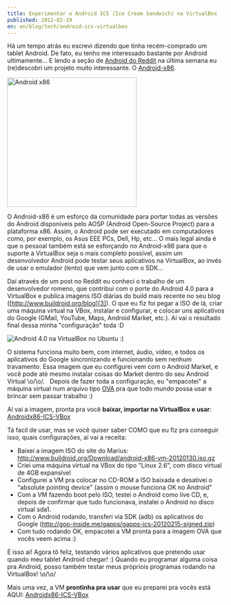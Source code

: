 ```yaml
---
title: Experimentar o Android ICS (Ice Cream Sandwich) na VirtualBox
published: 2012-02-19
en: en/blog/tech/android-ics-virtualbox
---
```


Há um tempo atrás eu escrevi dizendo que tinha recém-comprado um tablet Android.
De fato, eu tenho me interessado bastante por Android ultimamente...
E lendo a seção de [Android do Reddit][1] na última semana eu (re)descobri um projeto muito interessante.
O [Android-x86][2].

<div id="imgdiv-x86"><style type="text/css" scoped> #imgdiv-x86 img { width:300px };</style>

 ![Android x86](/files/imgs/2012-02_Android-x86.png)

</div>

O Android-x86 é um esforço da comunidade para portar todas as versões do Android disponíveis pelo AOSP (Android Open-Source Project) para a plataforma x86.
Assim, o Android pode ser executado em computadores como, por exemplo, os Asus EEE PCs, Dell, Hp, etc...
O mais legal ainda é que o pessoal também está se esforçando no Android-x86 para que o suporte à VirtualBox seja o mais completo possível,
assim um desenvolvedor Android pode testar seus aplicativos na VirtualBox, ao invés de usar o emulador (lento) que vem junto com o SDK...

Daí através de um post no Reddit eu conheci o trabalho de um desenvolvedor romeno, que contribui com o porte do Android 4.0
para a VirtualBox e publica imagens ISO diárias do build mais recente no seu blog ([http://www.buildroid.org/blog][3]).
O que eu fiz foi pegar a ISO de lá, criar uma máquina virtual na VBox, instalar e configurar, e colocar uns aplicativos do Google (GMail, YouTube, Maps, Android Market, etc.).
Aí vai o resultado final dessa minha "configuração" toda :D

<!--more-->

![Android 4.0 na VirtualBox no Ubuntu :)](/files/imgs/2012-02_android-x86-ss.png)

O sistema funciona muito bem, com internet, áudio, vídeo, e todos os aplicativos do Google sincronizando e funcionando sem nenhum travamento.
Essa imagem que eu configurei vem com o Android Market,
e você pode até mesmo instalar coisas do Market dentro do seu Android Virtual \o/\o/.  
Depois de fazer toda a configuração, eu "empacotei" a máquina virtual num arquivo tipo [OVA][5]
pra que todo mundo possa usar e brincar sem passar trabalho :)

Aí vai a imagem, pronta pra você **baixar, importar na VirtualBox e usar**: [Androidx86-ICS-VBox][4]

Tá facil de usar, mas se você quiser saber COMO que eu fiz pra conseguir isso, quais configurações, aí vai a receita:

  * Baixei a imagem ISO do site do Marius: <http://www.buildroid.org/Download/android-x86-vm-20120130.iso.gz>
  * Criei uma máquina virtual na VBox do tipo "Linux 2.6", com disco virtual de 4GB expansível
  * Configurei a VM pra colocar no CD-ROM a ISO baixada e desativei o "absolute pointing device" (assim o mouse funciona OK no Android"
  * Com a VM fazendo boot pelo ISO, testei o Android como live CD, e, depois de confirmar que tudo funcionava, instalei o Android no disco virtual sda1.
  * Com o Android rodando, transferi via SDK (adb) os aplicativos do Google (<http://goo-inside.me/gapps/gapps-ics-20120215-signed.zip>)
  * Com tudo rodando OK, empacotei a VM pronta para a imagem OVA que vocês veem acima :)

É isso aí!
Agora tô feliz, testando vários aplicativos que pretendo usar quando meu tablet Android chegar! :)
Quando eu programar alguma coisa pra Android, posso também testar meus própriois programas rodando na VirtualBox! \o/\o/

Mais uma vez, a VM **prontinha pra usar** que eu preparei pra vocês está AQUI: [Androidx86-ICS-VBox][4]


[1]: <http://www.reddit.com/r/Android>
[2]: <http://www.android-x86.org>
[3]: <http://www.buildroid.org/blog>
[4]: <https://mega.co.nz/#!bVN0GKRD!GSBzVlcjpu4GFZJYA5WpmzKf6-N_jkJzA8TsiS2pfvA>
[5]: <http://en.wikipedia.org/wiki/Open_Virtualization_Format>
